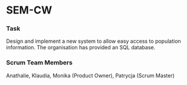 # SEM-CW

### Task
Design and implement a new system to allow easy access to population information. The organisation has provided an SQL database.

### Scrum Team Members
Anathalie, 
Klaudia, 
Monika (Product Owner), 
Patrycja (Scrum Master)


